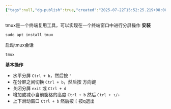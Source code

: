 ```yaml
---
{"tags":null,"dg-publish":true,"created":"2025-07-22T15:52:25.219+08:00","updated":"2025-07-22T16:19:59.382+08:00","permalink":"/Operating System/NJU OS Operating System Design and Implementation/tmux/","dgPassFrontmatter":true,"noteIcon":""}
---
```


tmux是一个终端复用工具，可以实现在一个终端窗口中进行分屏操作
**安装**
```shell
sudo apt install tmux
```

启动tmux会话
```shell
tmux
```

**基本操作**
- 水平分屏 `Ctrl + b`，然后按 `"`
- 在分屏之间切换 `Ctrl + b`，然后按 方向键
- 关闭分屏 `exit` 或 `Ctrl + d`
- 增加或减小当前窗格的高度 `Ctrl + b` 然后 `Ctrl + ↑/↓`
- 上下滑动窗口 `Ctrl + b` 然后按 `[`  按q退出
